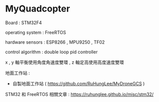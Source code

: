 # MyQuadcopter

Board : STM32F4

operating system : FreeRTOS

hardware sensors : ESP8266 , MPU9250 , TF02

control algorithm : double loop pid controller

x , y 軸平衡使用角度角速度雙環 , z 軸定高使用高度速度雙環

地面工作站 : 
* 自製地面工作站 ( https://github.com/RuHungLee/MyDroneGCS )

STM32 和 FreeRTOS 相關文章 : 
https://ruhunglee.github.io/misc/stm32/

